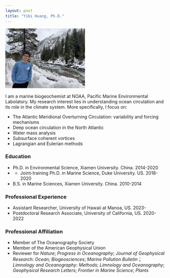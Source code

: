 ```yaml
---
layout: post
title: "Yibi Huang, Ph.D."
---
```


<!-- Profile picture -->
<img width="50%" height="auto" src="/assets/Yibin_photo.jpg">

I am a marine biogeochemist at NOAA, Pacific Marine Environmental Labolatory. My research interest lies in understanding ocean circulation and its role in the climate system. More specifically, I focus on:

* The Atlantic Meridional Overturning Circulation: variability and forcing mechanisms
* Deep ocean circulation in the North Atlantic
* Water mass analysis
* Subsurface coherent vortices
* Lagrangian and Eulerian methods


### Education

* Ph.D. in Environmental Science, Xiamen University. China. 2014-2020
* * Joint-training Ph.D. in Marine Science, Duke University. US. 2018-2020
* B.S.  in Marine Sciences, Xiamen University. China. 2010-2014


### Professional Experience

* Assistant Researcher, University of Hawaii at Manoa, US. 2023-
* Postdoctoral Research Associate, University of California, US. 2020-2022

### Professional Affiliation

* Member of The Oceanography Society
* Member of the American Geophysical Union
* Reviewer for *Nature*; *Progress in Oceanography*; *Journal of Geophysical Research: Ocean; Biogeosciences*; *Marine Pollution Bulletin*； *Limnology and Oceanography: Methods*; *Limnology and Oceanography*; *Geophysical Research Letters*; *Frontier in Marine Science*; *Plants*

